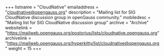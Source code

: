 +++
listname = "CloudNative"
emailaddress = "cloudnative@opengauss.org"
description = "Mailing list for SIG CloudNative discussion group in openGauss community."
mobiledesc = "Mailing list for SIG CloudNative discussion group"
archive = "Archive"
websitelink = "https://mailweb.opengauss.org/postorius/lists/cloudnative.opengauss.org"
archivelink = "https://mailweb.opengauss.org/hyperkitty/list/cloudnative@opengauss.org"
weight =  15
+++